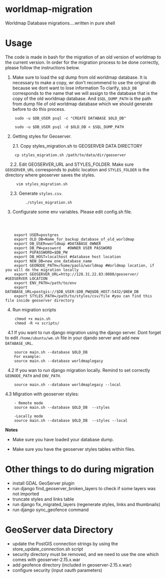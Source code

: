 # worldmap-migration
Worldmap Database migrations....written in pure shell

Usage
=====

The code is made in bash for the migration of an old version of worldmap to the current version. In order for the migration process to be done correctly, please follow the instructions below.

1. Make sure to load the sql dump from old worldmap database. It is necessary to make a copy, wr don't recommend to use the original db because we dont want to lose information To clarify, `$OLD_DB` corresponds to the name that we will assign to the database that is the copy of the old worldmap database. And `$SQL_DUMP_PATH` is the path from dump file of old worldmap database which we should generate before to do this process.

		sudo -u $DB_USER psql -c "CREATE DATABASE $OLD_DB"

		sudo -u $DB_USER psql -d $OLD_DB < $SQL_DUMP_PATH

2. Getting styles for Geoserver.

    2.1. Copy styles_migration.sh to GEOSERVER DATA DIRECTORY

		cp styles_migration.sh /path/to/data/dir/geoserver

     2.2. Edit GEOSERVER_URL and STYLES_FOLDER. Make sure `GEOSERVER_URL` corresponds to public location and `STYLES_FOLDER` is the directory where geoserver saves the styles.

		 vim styles_migration.sh
     2.3. Generate `styles.csv`.

   	         ./styles_migration.sh

3. Configurate some env variables. Please edit config.sh file.

   	 
```
   	 
	export USER=postgres
	export OLD_DB=Name_for_backup_database_of_old_worldmap
	export DB_USER=worldmap #DATABASE OWNER
	export DB_PW=password   #OWNER USER PASSWORD
	export PGPASSWORD=$DB_PW
	export DB_HOST=localhost #database host location
	export NEW_DB=new_one_database_name
	export GEONODE_PATH=/home/paolo/worldmap #Worldmap location, if you will do the migration locally
	export GEOSERVER_URL=http://128.31.22.83:8080/geoserver/ #GEOSERVER LOCATION
	export ENV_PATH=/path/to/env
	export DATABASE_URL=postgis://$DB_USER:$DB_PW@$DB_HOST:5432/$NEW_DB
	export STYLES_PATH=/path/to/styles/csv/file #you can find this file inside geoserver directory

```

4. Run migration scripts

		chmod +x main.sh
		chmod -R +x scripts/
   4.1  If you want to run  django migration using the django server. Dont forget to edit `/home/ubuntu/wm.sh` file in your djando server and add new `DATABASE_URL`.

		source main.sh --database $OLD_DB
		For example:
		source main.sh --database worldmaplegacy
   4.2 If you wan to run django migration locally. Remind to set correctly `GEONODE_PATH` and `ENV_PATH`.

 		source main.sh --database worldmaplegacy --local

   4.3 Migration with geoserver styles:

		- Remote mode
		source main.sh --database $OLD_DB  --styles

		-Locally mode
		source main.sh --database $OLD_DB  --styles --local

**Notes**

- Make sure you have loaded your database dump.

- Make sure you have the geoserver styles tables within files.


Other things to do during migration
===================================

* install GDAL GeoServer plugin
* run django find_geoserver_broken_layers to check if some layers was not imported
* truncate styles and links table
* run django fix_migrated_layers (regenerate styles, links and thumbnails)
* run django sync_geofence command

GeoServer data Directory
========================

* update the PostGIS connection strings by using the store_update_connection.sh script
* security directory must be removed, and we need to use the one which comes with geoserver-2.15.x.war
* add geofence directory (included in geoserver-2.15.x.war)
* configure security (input oauth parameters)
